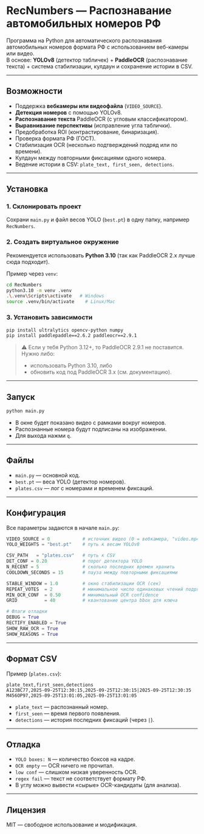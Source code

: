 # RecNumbers — Распознавание автомобильных номеров РФ

Программа на Python для автоматического распознавания автомобильных номеров формата РФ с использованием веб-камеры или видео.  
В основе: **YOLOv8** (детектор табличек) + **PaddleOCR** (распознавание текста) + система стабилизации, кулдаун и сохранение истории в CSV.

---

## Возможности
- Поддержка **вебкамеры или видеофайла** (`VIDEO_SOURCE`).
- **Детекция номеров** с помощью YOLOv8.
- **Распознавание текста** PaddleOCR (с угловым классификатором).
- **Выравнивание перспективы** (исправление угла таблички).
- Предобработка ROI (контрастирование, бинаризация).
- Проверка формата РФ (ГОСТ).
- Стабилизация OCR (несколько подтверждений подряд или по времени).
- Кулдаун между повторными фиксациями одного номера.
- Ведение истории в CSV: `plate_text, first_seen, detections`.

---

## Установка

### 1. Склонировать проект
Сохрани `main.py` и файл весов YOLO (`best.pt`) в одну папку, например `RecNumbers`.

### 2. Создать виртуальное окружение
Рекомендуется использовать **Python 3.10** (так как PaddleOCR 2.x лучше сюда подходит).

Пример через `venv`:
```bash
cd RecNumbers
python3.10 -m venv .venv
.\.venv\Scripts\activate   # Windows
source .venv/bin/activate    # Linux/Mac
```

### 3. Установить зависимости
```bash
pip install ultralytics opencv-python numpy
pip install paddlepaddle==2.6.2 paddleocr==2.9.1
```

> ⚠️ Если у тебя Python 3.12+, то PaddleOCR 2.9.1 не поставится. Нужно либо:
> - использовать Python 3.10, либо
> - обновить код под PaddleOCR 3.x (см. документацию).

---

## Запуск

```bash
python main.py
```

- В окне будет показано видео с рамками вокруг номеров.  
- Распознанные номера будут подписаны на изображении.  
- Для выхода нажми `q`.

---

## Файлы

- `main.py` — основной код.  
- `best.pt` — веса YOLO (детектор номеров).  
- `plates.csv` — лог с номерами и временем фиксаций.

---

## Конфигурация

Все параметры задаются в начале `main.py`:

```python
VIDEO_SOURCE = 0            # источник видео (0 = вебкамера, "video.mp4" = файл)
YOLO_WEIGHTS = "best.pt"    # путь к весам YOLOv8

CSV_PATH   = "plates.csv"   # путь к CSV
DET_CONF = 0.20             # порог детектора YOLO
N_RECENT = 5                # сколько последних времен хранить
COOLDOWN_SECONDS = 15       # пауза между повторными фиксациями

STABLE_WINDOW = 1.0         # окно стабилизации OCR (сек)
REPEAT_VOTES  = 2           # минимальное число одинаковых чтений подряд
MIN_OCR_CONF  = 0.50        # минимальный OCR confidence
GRID          = 40          # квантование центра bbox для ключа

# Флаги отладки
DEBUG = True
RECTIFY_ENABLED = True
SHOW_RAW_OCR = True
SHOW_REASONS = True
```

---

## Формат CSV

Пример (`plates.csv`):

```csv
plate_text,first_seen,detections
A123BC77,2025-09-25T12:30:15,2025-09-25T12:30:15|2025-09-25T12:30:35
M456OP97,2025-09-25T13:01:05,2025-09-25T13:01:05
```

- `plate_text` — распознанный номер.  
- `first_seen` — время первого появления.  
- `detections` — история последних фиксаций (через `|`).

---

## Отладка
- `YOLO boxes: N` — количество боксов на кадре.  
- `OCR empty` — OCR ничего не прочитал.  
- `low conf` — слишком низкая уверенность OCR.  
- `regex fail` — текст не соответствует формату РФ.  
- В углу можно вывести «сырые» OCR-кандидаты (для анализа).

---

## Лицензия
MIT — свободное использование и модификация.

